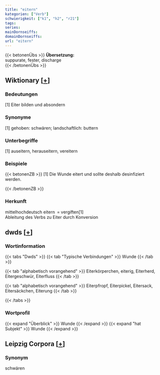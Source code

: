 ```yaml
---
title: "eitern"
kategorien: ["Verb"]
schwierigkeit: ["k1", "h2", "r21"]
tags:
series:
mainDornseiffs:
domainDornseiffs:
url: "eitern"
---
```


{{< betonenÜbs >}}
**Übersetzung:**  
suppurate, fester, discharge  
{{< /betonenÜbs >}}

## Wiktionary [[+](https://de.wiktionary.org/wiki/eitern)]

### Bedeutungen
[1] Eiter bilden und absondern  

### Synonyme
[1] gehoben: schwären; landschaftlich: buttern  

### Unterbegriffe
[1] auseitern, herauseitern, vereitern  

### Beispiele
{{< betonenZB >}}
[1] Die Wunde eitert und sollte deshalb desinfiziert werden.  

{{< /betonenZB >}}
### Herkunft
mittelhochdeutsch eitern = vergiften[1]  
Ableitung des Verbs zu Eiter durch Konversion  



## dwds [[+](https://www.dwds.de/wb/eitern)]

### Wortinformation
{{< tabs "Dwds" >}}
{{< tab "Typische Verbindungen" >}}
Wunde
{{< /tab >}}

{{< tab "alphabetisch vorangehend" >}}
Eiterkörperchen, eiterig, Eiterherd, Eitergeschwür, Eiterfluss
{{< /tab >}}

{{< tab "alphabetisch vorangehend" >}}
Eiterpfropf, Eiterpickel, Eitersack, Eitersäckchen, Eiterung
{{< /tab >}}

{{< /tabs >}}

### Wortprofil
{{< expand "Überblick" >}} Wunde {{< /expand >}}
{{< expand "hat Subjekt" >}} Wunde {{< /expand >}}

## Leipzig Corpora [[+](https://corpora.uni-leipzig.de/en/res?word=eitern&corpusId=deu_newscrawl-public_2018)]


### Synonym
schwären

